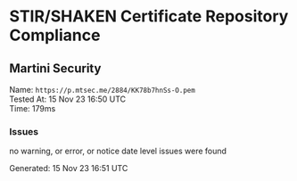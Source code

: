 # STIR/SHAKEN Certificate Repository Compliance

## Martini Security

Name: `https://p.mtsec.me/2884/KK78b7hnSs-O.pem`\
Tested At: 15 Nov 23 16:50 UTC\
Time: 179ms

### Issues

no warning, or error, or notice date level issues were found

Generated: 15 Nov 23 16:51 UTC